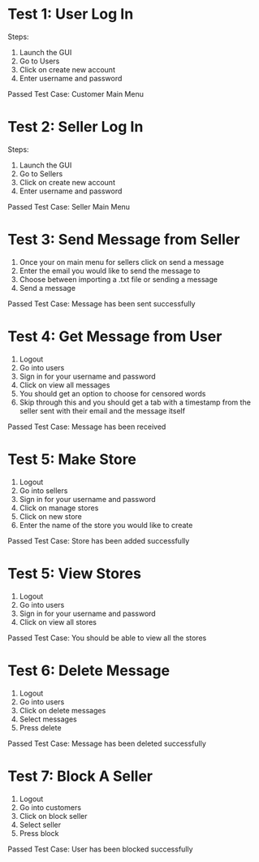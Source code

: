 # Test 1: User Log In

Steps: 
1. Launch the GUI
2. Go to Users 
3. Click on create new account
4. Enter username and password 

Passed Test Case: Customer Main Menu

# Test 2: Seller Log In

Steps:
1. Launch the GUI
2. Go to Sellers
3. Click on create new account
4. Enter username and password 

Passed Test Case: Seller Main Menu


# Test 3: Send Message from Seller
1. Once your on main menu for sellers click on send a message
2. Enter the email you would like to send the message to
3. Choose between importing a .txt file or sending a message
4. Send a message

Passed Test Case: Message has been sent successfully

# Test 4: Get Message from User
1. Logout 
2. Go into users 
3. Sign in for your username and password 
4. Click on view all messages
5. You should get an option to choose for censored words 
6. Skip through this and you should get a tab with a timestamp from the seller sent with their email and the message itself

Passed Test Case: Message has been received

# Test 5: Make Store
1. Logout
2. Go into sellers
3. Sign in for your username and password
4. Click on manage stores
5. Click on new store
6. Enter the name of the store you would like to create 

Passed Test Case: Store has been added successfully

# Test 5: View Stores

1. Logout
2. Go into users 
3. Sign in for your username and password
4. Click on view all stores

Passed Test Case: You should be able to view all the stores


# Test 6: Delete Message

1. Logout
2. Go into users
3. Click on delete messages
4. Select messages
5. Press delete

Passed Test Case: Message has been deleted successfully

# Test 7: Block A Seller 

1. Logout
2. Go into customers
3. Click on block seller
4. Select seller
5. Press block 

Passed Test Case: User has been blocked successfully